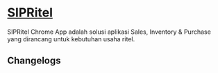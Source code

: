 # [SIPRitel](http://www.sipritel.com)

SIPRitel Chrome App adalah solusi aplikasi Sales, Inventory & Purchase
yang dirancang untuk kebutuhan usaha ritel.

## Changelogs
